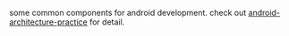 some common components for android development. check out [android-architecture-practice](https://github.com/Ztiany/android-architecture-practice) for detail.
